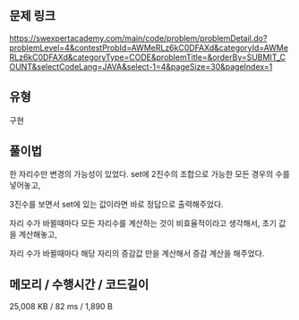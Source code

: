 ## 문제 링크

https://swexpertacademy.com/main/code/problem/problemDetail.do?problemLevel=4&contestProbId=AWMeRLz6kC0DFAXd&categoryId=AWMeRLz6kC0DFAXd&categoryType=CODE&problemTitle=&orderBy=SUBMIT_COUNT&selectCodeLang=JAVA&select-1=4&pageSize=30&pageIndex=1

## 유형

구현

## 풀이법

한 자리수만 변경의 가능성이 있었다. set에 2진수의 조합으로 가능한 모든 경우의 수를 넣어놓고,

3진수를 보면서 set에 있는 값이라면 바로 정답으로 출력해주었다.

자리 수가 바뀔때마다 모든 자리수를 계산하는 것이 비효율적이라고 생각해서, 초기 값을 계산해놓고,

자리 수가 바뀔때마다 해당 자리의 증감값 만을 계산해서 증감 계산을 해주었다.

## 메모리 / 수행시간 / 코드길이

25,008 KB / 82 ms / 1,890 B
